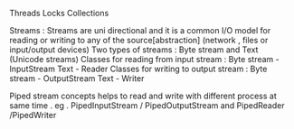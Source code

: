 Threads
Locks
Collections


Streams :
  Streams are uni directional and it is a common I/O model for reading or writing to any of the source[abstraction] (network , files or input/output devices)
  Two types of streams  :
    Byte stream and Text (Unicode streams)
  Classes for reading from input stream :
  Byte stream - InputStream
  Text - Reader
  Classes for writing to output stream :
  Byte stream - OutputStream
  Text - Writer

  Piped stream concepts helps to read and write with different process at same time . eg . PipedInputStream / PipedOutputStream  and PipedReader /PipedWriter
